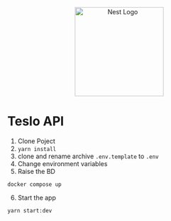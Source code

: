<p align="center">
  <a href="http://nestjs.com/" target="blank"><img src="https://nestjs.com/img/logo-small.svg" width="200" alt="Nest Logo" /></a>
</p>

# Teslo API

1. Clone Poject
2. ``` yarn install ```
3. clone   and rename archive ``` .env.template ``` to ```.env```
4. Change environment variables
5. Raise the BD

```
docker compose up
```

6. Start the app

 ```
 yarn start:dev
 ```
